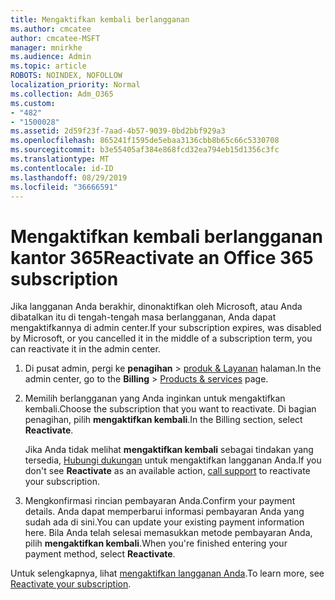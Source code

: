 ```yaml
---
title: Mengaktifkan kembali berlangganan
ms.author: cmcatee
author: cmcatee-MSFT
manager: mnirkhe
ms.audience: Admin
ms.topic: article
ROBOTS: NOINDEX, NOFOLLOW
localization_priority: Normal
ms.collection: Adm_O365
ms.custom:
- "482"
- "1500028"
ms.assetid: 2d59f23f-7aad-4b57-9039-0bd2bbf929a3
ms.openlocfilehash: 865241f1595de5ebaa3136cbb8b65c66c5330708
ms.sourcegitcommit: b3e55405af384e868fcd32ea794eb15d1356c3fc
ms.translationtype: MT
ms.contentlocale: id-ID
ms.lasthandoff: 08/29/2019
ms.locfileid: "36666591"
---
```

# <a name="reactivate-an-office-365-subscription"></a><span data-ttu-id="9bb18-102">Mengaktifkan kembali berlangganan kantor 365</span><span class="sxs-lookup"><span data-stu-id="9bb18-102">Reactivate an Office 365 subscription</span></span>

<span data-ttu-id="9bb18-103">Jika langganan Anda berakhir, dinonaktifkan oleh Microsoft, atau Anda dibatalkan itu di tengah-tengah masa berlangganan, Anda dapat mengaktifkannya di admin center.</span><span class="sxs-lookup"><span data-stu-id="9bb18-103">If your subscription expires, was disabled by Microsoft, or you cancelled it in the middle of a subscription term, you can reactivate it in the admin center.</span></span>
  
1. <span data-ttu-id="9bb18-104">Di pusat admin, pergi ke **penagihan** \> [produk & Layanan](https://go.microsoft.com/fwlink/p/?linkid=842054) halaman.</span><span class="sxs-lookup"><span data-stu-id="9bb18-104">In the admin center, go to the **Billing** \> [Products & services](https://go.microsoft.com/fwlink/p/?linkid=842054) page.</span></span>

2. <span data-ttu-id="9bb18-105">Memilih berlangganan yang Anda inginkan untuk mengaktifkan kembali.</span><span class="sxs-lookup"><span data-stu-id="9bb18-105">Choose the subscription that you want to reactivate.</span></span> <span data-ttu-id="9bb18-106">Di bagian penagihan, pilih **mengaktifkan kembali**.</span><span class="sxs-lookup"><span data-stu-id="9bb18-106">In the Billing section, select **Reactivate**.</span></span>

    <span data-ttu-id="9bb18-107">Jika Anda tidak melihat **mengaktifkan kembali** sebagai tindakan yang tersedia, [Hubungi dukungan](https://docs.microsoft.com/office365/admin/contact-support-for-business-products?view=o365-worldwide) untuk mengaktifkan langganan Anda.</span><span class="sxs-lookup"><span data-stu-id="9bb18-107">If you don't see **Reactivate** as an available action, [call support](https://docs.microsoft.com/office365/admin/contact-support-for-business-products?view=o365-worldwide) to reactivate your subscription.</span></span>

3. <span data-ttu-id="9bb18-108">Mengkonfirmasi rincian pembayaran Anda.</span><span class="sxs-lookup"><span data-stu-id="9bb18-108">Confirm your payment details.</span></span> <span data-ttu-id="9bb18-109">Anda dapat memperbarui informasi pembayaran Anda yang sudah ada di sini.</span><span class="sxs-lookup"><span data-stu-id="9bb18-109">You can update your existing payment information here.</span></span> <span data-ttu-id="9bb18-110">Bila Anda telah selesai memasukkan metode pembayaran Anda, pilih **mengaktifkan kembali**.</span><span class="sxs-lookup"><span data-stu-id="9bb18-110">When you're finished entering your payment method, select **Reactivate**.</span></span>

<span data-ttu-id="9bb18-111">Untuk selengkapnya, lihat [mengaktifkan langganan Anda](https://docs.microsoft.com/office365/admin/subscriptions-and-billing/reactivate-your-subscription).</span><span class="sxs-lookup"><span data-stu-id="9bb18-111">To learn more, see [Reactivate your subscription](https://docs.microsoft.com/office365/admin/subscriptions-and-billing/reactivate-your-subscription).</span></span>